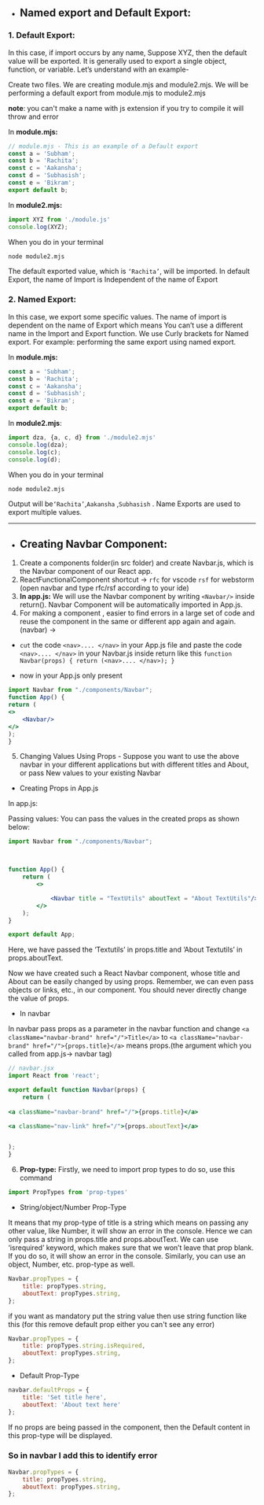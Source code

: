 * ##  Named export and Default Export:

### 1. Default Export: 
In this case, if import occurs by any name, Suppose XYZ, then the default value will be exported. It is generally used to export a single object, function, or variable. Let’s understand with an example-

Create two files. We are creating module.mjs and module2.mjs. We will be performing a default export from module.mjs to module2.mjs

**note**: you can't make a name with js extension if you try to compile it will throw and error


In **module.mjs:**
```jsx
// module.mjs - This is an example of a Default export
const a = 'Subham';
const b = 'Rachita';
const c = 'Aakansha';
const d = 'Subhasish';
const e = 'Bikram';
export default b;
```


In **module2.mjs:**

```jsx
import XYZ from './module.js'
console.log(XYZ);
```
When you do in your terminal
```
node module2.mjs
```
The default exported value, which is ```‘Rachita’```, will be imported. In default Export, the name of Import is Independent of the name of Export

### 2. Named Export:
In this case, we export some specific values. The name of import is dependent on the name of Export which means You can’t use a different name in the Import and Export function. We use Curly brackets for Named export. For example: performing the same export using named export.

In **module.mjs:**
```jsx
const a = 'Subham';
const b = 'Rachita';
const c = 'Aakansha';
const d = 'Subhasish';
const e = 'Bikram';
export default b;
```

In **module2.mjs**:
```jsx
import dza, {a, c, d} from './module2.mjs'
console.log(dza);
console.log(c);
console.log(d);
```
When you do in your terminal
```
node module2.mjs
```
Output will be```‘Rachita’```,```Aakansha``` ,```Subhasish``` .  Name Exports are used to export multiple values.
*********************
* ## Creating Navbar Component:
1. Create a components folder(in src folder) and create Navbar.js, which is the Navbar component of our React app. 
2. ReactFunctionalComponent shortcut -> ``rfc`` for vscode ```rsf```  for webstorm (open navbar and type rfc/rsf according to your ide)
3. **In app.js:** We will use the Navbar component by writing ```<Navbar/>``` inside return(). Navbar Component will be automatically imported in App.js.
4. For making a component , easier to find errors in a large set of  code and reuse the component in the same or different app again and again. (navbar) -> 
- ``cut``  the code ```<nav>.... </nav>``` in your App.js file and paste the code ```<nav>.... </nav>``` in your Navbar.js inside return like this ```function Navbar(props) {
  return (<nav>.... </nav>);
  } ``` 

- now in your App.js only present 

```jsx
import Navbar from "./components/Navbar";
function App() {
return (
<>
    <Navbar/>
</>
);
}
```
5. Changing Values Using Props - Suppose you want to use the above navbar in your different applications but with different titles and About, or pass New values to your existing Navbar

- Creating Props in App.js 

In app.js:

Passing values: You can pass the values in the created props as shown below: 

```jsx
import Navbar from "./components/Navbar";



function App() {
    return (
        <>

            <Navbar title = "TextUtils" aboutText = "About TextUtils"/>
        </>
    );
}

export default App;
```
Here, we have passed the ‘Textutils’ in props.title and ‘About Textutils’ in props.aboutText.

Now we have created such a React Navbar component, whose title and About can be easily changed by using props. Remember, we can even pass objects or links, etc., in our component. You should never directly change the value of props.



- In navbar

In navbar pass props as a parameter in the navbar function and change
```<a className="navbar-brand" href="/">Title</a>```  to ```<a className="navbar-brand" href="/">{props.title}</a>``` means 
props.(the argument which you called from app.js-> navbar tag) 

```jsx
// navbar.jsx
import React from 'react';

export default function Navbar(props) {
    return (
   
<a className="navbar-brand" href="/">{props.title}</a>

<a className="nav-link" href="/">{props.aboutText}</a>


);
}

```

6. **Prop-type:**
  Firstly, we need to import prop types to do so, use this command
```jsx
import PropTypes from 'prop-types'
```
- String/object/Number Prop-Type

It means that my prop-type of title is a string which means on passing any other value, like Number, it will show an error in the console. Hence we can only pass a string in props.title and props.aboutText. We can use ‘isrequired’ keyword, which makes sure that we won’t leave that prop blank. If you do so, it will show an error in the console. Similarly, you can use an object, Number, etc. prop-type as well.
```jsx
Navbar.propTypes = {
    title: propTypes.string,
    aboutText: propTypes.string,
};
```
if you want as mandatory put the string value then use string function like this (for this remove default prop either you can't see any error)
```jsx
Navbar.propTypes = {
    title: propTypes.string.isRequired,
    aboutText: propTypes.string,
};
```
- Default Prop-Type
```jsx
navbar.defaultProps = {
    title: 'Set title here',
    aboutText: 'About text here'
};
```
If no props are being passed in the component, then the Default content in this prop-type will be displayed.




### So in navbar I add this to identify error

```jsx
Navbar.propTypes = {
    title: propTypes.string,
    aboutText: propTypes.string,
};
```